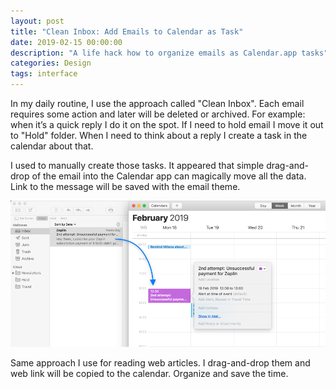 ```yaml
---
layout: post
title: "Clean Inbox: Add Emails to Calendar as Task"
date: 2019-02-15 00:00:00
description: "A life hack how to organize emails as Calendar.app tasks" 
categories: Design
tags: interface
---
```


In my daily routine, I use the approach called "Clean Inbox". Each email requires some action and later will be deleted or archived. For example: when it’s a quick reply I do it on the spot. If I need to hold email I move it out to "Hold" folder. When I need to think about a reply I create a task in the calendar about that.

I used to manually create those tasks. It appeared that simple drag-and-drop of the email into the Calendar app can magically move all the data. Link to the message will be saved with the email theme.

<span class="p1000">![Email to Calendar](/blog_img/advices/mailapp.png)</span>

Same approach I use for reading web articles. I drag-and-drop them and web link will be copied to the calendar. Organize and save the time.